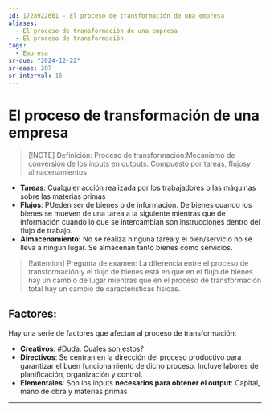 ```yaml
---
id: 1728922661 - El proceso de transformación de una empresa
aliases:
  - El proceso de transformación de una empresa
  - El proceso de transformación
tags:
  - Empresa
sr-due: "2024-12-22"
sr-ease: 207
sr-interval: 15
---
```

# El proceso de transformación de una empresa


> [!NOTE] Definición: 
> Proceso de transformación:Mecanismo de conversión de los inputs en outputs. Compuesto por tareas, flujosy almacenamientos  

+ **Tareas**: Cualquier acción realizada por los trabajadores o las máquinas sobre las materias primas
+ **Flujos**: PUeden ser de bienes o de información. De bienes cuando los bienes se mueven de una tarea a la siguiente mientras que de información cuando lo que se intercambian son instrucciones dentro del flujo de trabajo. 
+ **Almacenamiento:** No se realiza ninguna tarea y el bien/servicio no se lleva a ningún lugar. Se almacenan tanto bienes como servicios.


> [!attention] Pregunta de examen: 
>  La diferencia entre el proceso de transformación y el flujo de bienes está en que en el flujo de bienes hay un cambio de lugar mientras que en el proceso de transformación total hay un cambio de características físicas. 


## Factores: 

Hay una serie de factores que afectan al proceso de transformación:
+ **Creativos**: #Duda: Cuales son estos?
+ **Directivos**: Se centran en la dirección del proceso productivo para garantizar el buen funcionamiento de dicho proceso. Incluye labores de planificación, organización y control. 
+ **Elementales**: Son los inputs **necesarios para obtener el output**: Capital, mano de obra y materias primas


***
